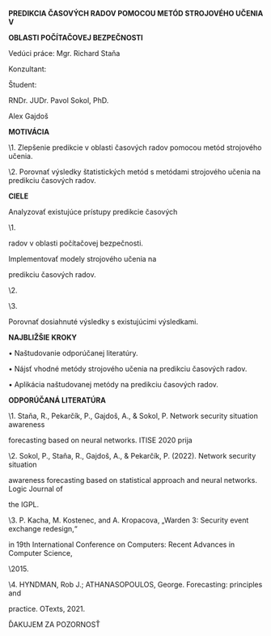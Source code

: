 ﻿

**PREDIKCIA ČASOVÝCH RADOV POMOCOU METÓD STROJOVÉHO UČENIA V**

**OBLASTI POČÍTAČOVEJ BEZPEČNOSTI**

Vedúci práce: Mgr. Richard Staňa

Konzultant:

Študent:

RNDr. JUDr. Pavol Sokol, PhD.

Alex Gajdoš





**MOTIVÁCIA**

\1. Zlepšenie predikcie v oblasti časových radov pomocou metód strojového učenia.

\2. Porovnať výsledky štatistických metód s metódami strojového učenia na predikciu časových radov.





**CIELE**

Analyzovať existujúce prístupy predikcie časových

\1.

radov v oblasti počítačovej bezpečnosti.

Implementovať modely strojového učenia na

predikciu časových radov.

\2.

\3.

Porovnať dosiahnuté výsledky s existujúcimi výsledkami.





**NAJBLIŽŠIE KROKY**

• Naštudovanie odporúčanej literatúry.

• Nájsť vhodné metódy strojového učenia na predikciu časových radov.

• Aplikácia naštudovanej metódy na predikciu časových radov.





**ODPORÚČANÁ LITERATÚRA**

\1. Staňa, R., Pekarčík, P., Gajdoš, A., & Sokol, P. Network security situation awareness

forecasting based on neural networks. ITISE 2020 prija

\2. Sokol, P., Staňa, R., Gajdoš, A., & Pekarčík, P. (2022). Network security situation

awareness forecasting based on statistical approach and neural networks. Logic Journal of

the IGPL.

\3. P. Kacha, M. Kostenec, and A. Kropacova, „Warden 3: Security event exchange redesign,“

in 19th International Conference on Computers: Recent Advances in Computer Science,

\2015.

\4. HYNDMAN, Rob J.; ATHANASOPOULOS, George. Forecasting: principles and

practice. OTexts, 2021.





ĎAKUJEM ZA POZORNOSŤ


